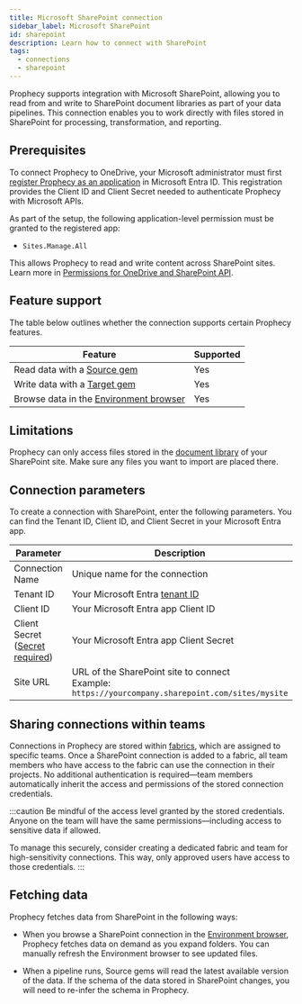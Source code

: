 ```yaml
---
title: Microsoft SharePoint connection
sidebar_label: Microsoft SharePoint
id: sharepoint
description: Learn how to connect with SharePoint
tags:
  - connections
  - sharepoint
---
```


Prophecy supports integration with Microsoft SharePoint, allowing you to read from and write to SharePoint document libraries as part of your data pipelines. This connection enables you to work directly with files stored in SharePoint for processing, transformation, and reporting.

## Prerequisites

To connect Prophecy to OneDrive, your Microsoft administrator must first [register Prophecy as an application](https://learn.microsoft.com/en-us/graph/auth/auth-concepts#register-the-application) in Microsoft Entra ID. This registration provides the Client ID and Client Secret needed to authenticate Prophecy with Microsoft APIs.

As part of the setup, the following application-level permission must be granted to the registered app:

- `Sites.Manage.All`

This allows Prophecy to read and write content across SharePoint sites. Learn more in [Permissions for OneDrive and SharePoint API](https://learn.microsoft.com/en-us/onedrive/developer/rest-api/concepts/permissions_reference?view=odsp-graph-online).

## Feature support

The table below outlines whether the connection supports certain Prophecy features.

| Feature                                                                        | Supported |
| ------------------------------------------------------------------------------ | --------- |
| Read data with a [Source gem](/analysts/sharepoint-gem)                        | Yes       |
| Write data with a [Target gem](/analysts/sharepoint-gem)                       | Yes       |
| Browse data in the [Environment browser](/analysts/project-editor#environment) | Yes       |

## Limitations

Prophecy can only access files stored in the [document library](https://support.microsoft.com/en-us/office/what-is-a-document-library-3b5976dd-65cf-4c9e-bf5a-713c10ca2872) of your SharePoint site. Make sure any files you want to import are placed there.

## Connection parameters

To create a connection with SharePoint, enter the following parameters. You can find the Tenant ID, Client ID, and Client Secret in your Microsoft Entra app.

| Parameter                                                                 | Description                                                                                               |
| ------------------------------------------------------------------------- | --------------------------------------------------------------------------------------------------------- |
| Connection Name                                                           | Unique name for the connection                                                                            |
| Tenant ID                                                                 | Your Microsoft Entra [tenant ID](https://learn.microsoft.com/en-us/entra/fundamentals/how-to-find-tenant) |
| Client ID                                                                 | Your Microsoft Entra app Client ID                                                                        |
| Client Secret ([Secret required](docs/administration/secrets/secrets.md)) | Your Microsoft Entra app Client Secret                                                                    |
| Site URL                                                                  | URL of the SharePoint site to connect<br/>Example: `https://yourcompany.sharepoint.com/sites/mysite`      |

## Sharing connections within teams

Connections in Prophecy are stored within [fabrics](docs/administration/fabrics/prophecy-fabrics/prophecy-fabrics.md), which are assigned to specific teams. Once a SharePoint connection is added to a fabric, all team members who have access to the fabric can use the connection in their projects. No additional authentication is required—team members automatically inherit the access and permissions of the stored connection credentials.

:::caution
Be mindful of the access level granted by the stored credentials. Anyone on the team will have the same permissions—including access to sensitive data if allowed.

To manage this securely, consider creating a dedicated fabric and team for high-sensitivity connections. This way, only approved users have access to those credentials.
:::

## Fetching data

Prophecy fetches data from SharePoint in the following ways:

- When you browse a SharePoint connection in the [Environment browser](/analysts/pipelines), Prophecy fetches data on demand as you expand folders. You can manually refresh the Environment browser to see updated files.

- When a pipeline runs, Source gems will read the latest available version of the data. If the schema of the data stored in SharePoint changes, you will need to re-infer the schema in Prophecy.
